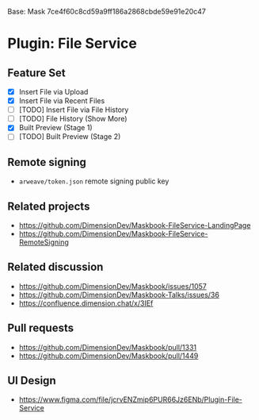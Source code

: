 Base: Mask 7ce4f60c8cd59a9ff186a2868cbde59e91e20c47

# Plugin: File Service

## Feature Set

- [x] Insert File via Upload
- [x] Insert File via Recent Files
- [ ] \[TODO\] Insert File via File History
- [ ] \[TODO\] File History (Show More)
- [x] Built Preview (Stage 1)
- [ ] \[TODO\] Built Preview (Stage 2)

## Remote signing

- `arweave/token.json` remote signing public key

## Related projects

- <https://github.com/DimensionDev/Maskbook-FileService-LandingPage>
- <https://github.com/DimensionDev/Maskbook-FileService-RemoteSigning>

## Related discussion

- <https://github.com/DimensionDev/Maskbook/issues/1057>
- <https://github.com/DimensionDev/Maskbook-Talks/issues/36>
- <https://confluence.dimension.chat/x/3IEf>

## Pull requests

- <https://github.com/DimensionDev/Maskbook/pull/1331>
- <https://github.com/DimensionDev/Maskbook/pull/1449>

## UI Design

- <https://www.figma.com/file/jcrvENZmip6PUR66Jz6ENb/Plugin-File-Service>
